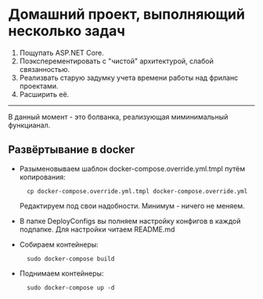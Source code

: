 # Домашний проект, выполняющий несколько задач

1. Пощупать ASP.NET Core.
2. Поэксперементировать с "чистой" архитектурой, слабой связанностью.
3. Реализвать старую задумку учета времени работы над фриланс проектами.
4. Расширить её. 
---
В данный момент - это болванка, реализующая миминимальный функцианал.


## Развёртывание в docker

- Разыменовываем шаблон docker-compose.override.yml.tmpl путём копирования:

        cp docker-compose.override.yml.tmpl docker-compose.override.yml
    Редактируем под свои надобности. Минимум - ничего не меняем.

- В папке DeployConfigs вы полняем настройку конфигов в каждой подпапке. Для настройки читаем README.md

- Собираем контейнеры:

        sudo docker-compose build

- Поднимаем контейнеры:

        sudo docker-compose up -d